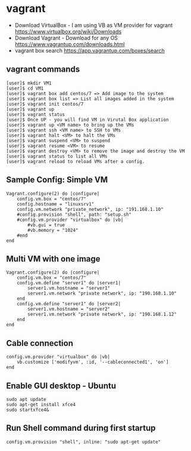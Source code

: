 # vagrant
- Download VirtualBox - I am using VB as VM provider for vagrant
  https://www.virtualbox.org/wiki/Downloads
- Download Vagrant - Download for any OS
  https://www.vagrantup.com/downloads.html
- vagrant box search
  https://app.vagrantup.com/boxes/search

## vagrant commands
    [user]$ mkdir VM1
    [user]$ cd VM1
    [user]$ vagrant box add centos/7 => Add image to the system
    [user]$ vagrant box list => List all images added in the system
    [user]$ vagrant init centos/7
    [user]$ vagrant up
    [user]$ vagrant status
    [user]$ Once UP - you will find VM in Virutal Box application
    [user]$ vagrant up <VM name> to bring up the VMs
    [user]$ vagrant ssh <VM name> to SSH to VMs
    [user]$ vagrant halt <VM> to halt the VMs
    [user]$ vagrant suspend <VM> to suspend
    [user]$ vagrant resume <VM> to resume
    [user]$ vagrant destroy <VM> to remove the image and destroy the VM
    [user]$ vagrant status to list all VMs
    [user]$ vagrant reload to reload VMs after a config.

## Sample Config: Simple VM
    Vagrant.configure(2) do |configure| 
    	config.vm.box = "centos/7"
    	config.hostname = "linuxsrv1"
    	config.vm.network "private_network", ip: "191.168.1.10"
    	#config.provision "shell", path: "setup.sh"
    	#config.vm.provider "virtualbox" do |vb|
    		#vb.gui = true
    		#vb.memory = "1024"
    	#end
    end

## Multi VM with one image
    Vagrant.configure(2) do |configure| 
    	config.vm.box = "centos/7"
    	config.vm.define "server1" do |server1|
    		server1.vm.hostname = "server1"
    		server1.vm.network "private network", ip: "190.168.1.10"
    	end
    	config.vm.define "server1" do |server2|
    		server1.vm.hostname = "server2"
    		server1.vm.network "private network", ip: "190.168.1.12"
    	end
    end

## Cable connection
    config.vm.provider "virtualbox" do |vb|
    	vb.customize ['modifyvm', :id, '--cableconnected1', 'on']
    end

## Enable GUI desktop - Ubuntu
    sudo apt update
    sudo apt-get install xfce4
    sudo startxfce4&
    
## Run Shell command during first startup
    config.vm.provision "shell", inline: "sudo apt-get update"
